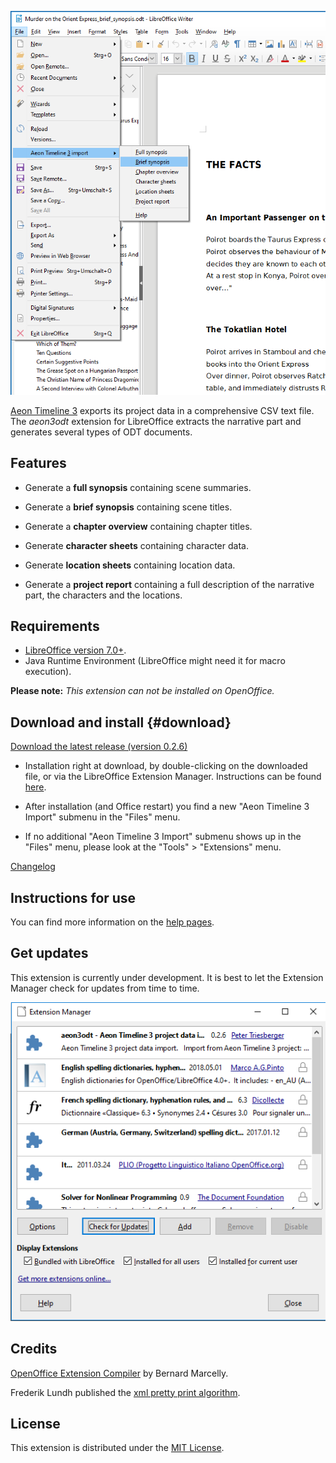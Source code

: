 ![screenshot](Screenshots/lo_menu.png)

[Aeon Timeline 3](https://timeline.app/) exports its project data in a comprehensive CSV text file.
The *aeon3odt* extension for LibreOffice extracts the narrative part and generates several types 
of ODT documents.

## Features


-   Generate a **full synopsis** containing scene summaries.

-   Generate a **brief synopsis** containing scene titles.

-   Generate a **chapter overview** containing chapter titles.

-   Generate **character sheets** containing character data.

-   Generate **location sheets** containing location data.

-   Generate a **project report** containing a full description of the narrative part, the characters and the locations.


## Requirements

-   [LibreOffice version 7.0+](https://www.libreoffice.org/).
-   Java Runtime Environment (LibreOffice might need it for macro
    execution).

__Please note:__  _This extension can not be installed on OpenOffice._

## Download and install {#download}

[Download the latest release (version 0.2.6)](https://raw.githubusercontent.com/peter88213/aeon3odt/master/dist/aeon3odt-L-0.2.6.oxt)

-   Installation right at download, by double-clicking on the downloaded 
    file, or via the LibreOffice Extension Manager. Instructions can be found [here](https://wiki.documentfoundation.org/Documentation/HowTo/install_extension).

-   After installation (and Office restart) you find a new "Aeon Timeline 3
    Import" submenu in the "Files" menu.

-   If no additional "Aeon Timeline 3 Import" submenu shows up in the
    "Files" menu, please look at the "Tools" > "Extensions" menu.

[Changelog](changelog)

## Instructions for use

You can find more information on the [help pages](help).

## Get updates

This extension is currently under development. It is best to let the Extension Manager check for updates from time to time.

![Screenshot: Check for updates](Screenshots/check_updates.png)


## Credits

[OpenOffice Extension
Compiler](https://wiki.openoffice.org/wiki/Extensions_Packager#Extension_Compiler)
by Bernard Marcelly.

Frederik Lundh published the [xml pretty print algorithm](http://effbot.org/zone/element-lib.htm#prettyprint).

## License

This extension is distributed under the [MIT
License](http://www.opensource.org/licenses/mit-license.php).
